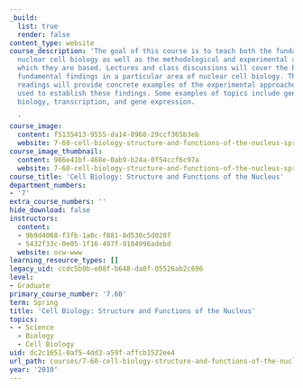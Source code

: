 ```yaml
---
_build:
  list: true
  render: false
content_type: website
course_description: 'The goal of this course is to teach both the fundamentals of
  nuclear cell biology as well as the methodological and experimental approaches upon
  which they are based. Lectures and class discussions will cover the background and
  fundamental findings in a particular area of nuclear cell biology. The assigned
  readings will provide concrete examples of the experimental approaches and logic
  used to establish these findings. Some examples of topics include genome and systems
  biology, transcription, and gene expression.

  '
course_image:
  content: f5135413-9555-da14-8968-29ccf365b3eb
  website: 7-60-cell-biology-structure-and-functions-of-the-nucleus-spring-2010
course_image_thumbnail:
  content: 986e41bf-468e-0ab9-b24a-0f54ccf6c97a
  website: 7-60-cell-biology-structure-and-functions-of-the-nucleus-spring-2010
course_title: 'Cell Biology: Structure and Functions of the Nucleus'
department_numbers:
- '7'
extra_course_numbers: ''
hide_download: false
instructors:
  content:
  - 9b9d4068-f3fb-1a0c-f881-8d530c5d028f
  - 5432f33c-0e05-1f16-497f-9104996adebd
  website: ocw-www
learning_resource_types: []
legacy_uid: ccdc5b9b-e08f-b648-da0f-05526ab2c696
level:
- Graduate
primary_course_number: '7.60'
term: Spring
title: 'Cell Biology: Structure and Functions of the Nucleus'
topics:
- - Science
  - Biology
  - Cell Biology
uid: dc2c1651-0af5-4dd3-a59f-affcb1522ee4
url_path: courses/7-60-cell-biology-structure-and-functions-of-the-nucleus-spring-2010
year: '2010'
---
```

